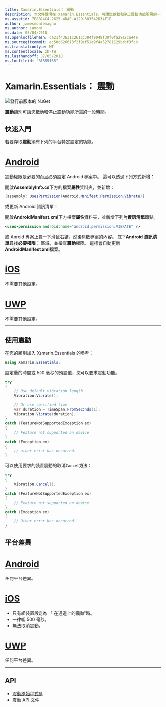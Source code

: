 ```yaml
---
title: Xamarin.Essentials： 震動
description: 本文件說明在 Xamarin.Essentials，可讓您啟動和停止震動功能所需的一段時間的震動類別。
ms.assetid: 7E8B24C4-2625-4DAE-A129-383542D34F1E
author: jamesmontemagno
ms.author: jamont
ms.date: 05/04/2018
ms.openlocfilehash: ca21f43631c261cd384f9049f30f0fa29e2ca44e
ms.sourcegitcommit: ec50c626613f2f9af51a9f4a52781129bcbf3fcb
ms.translationtype: MT
ms.contentlocale: zh-TW
ms.lasthandoff: 07/05/2018
ms.locfileid: "37855165"
---
```

# <a name="xamarinessentials-vibration"></a>Xamarin.Essentials： 震動

![發行前版本的 NuGet](~/media/shared/pre-release.png)

**震動**類別可讓您啟動和停止震動功能所需的一段時間。

## <a name="getting-started"></a>快速入門

若要存取**震動**須有下列的平台特定設定的功能。

# <a name="androidtabandroid"></a>[Android](#tab/android)

震動權限是必要的而且必須設定 Android 專案中。 這可以透過下列方式新增：

開啟**AssemblyInfo.cs**下方的檔案**屬性**資料夾，並新增：

```csharp
[assembly: UsesPermission(Android.Manifest.Permission.Vibrate)]
```

或更新 Android 資訊清單：

開啟**AndroidManifest.xml**下方檔案**屬性**資料夾，並新增下列內**資訊清單**節點。

```xml
<uses-permission android:name="android.permission.VIBRATE" />
```

或 Anroid 專案上按一下滑鼠右鍵，然後開啟專案的內容。 底下**Android 資訊清單**尋找**必要權限：** 區域，並檢查**震動**權限。 這樣會自動更新**AndroidManifest.xml**檔案。

# <a name="iostabios"></a>[iOS](#tab/ios)

不需要其他設定。

# <a name="uwptabuwp"></a>[UWP](#tab/uwp)

不需要其他設定。

-----

## <a name="using-vibration"></a>使用震動

在您的類別加入 Xamarin.Essentials 的參考：

```csharp
using Xamarin.Essentials;
```

設定量的時間或 500 毫秒的預設值，您可以要求震動功能。

```csharp
try
{
    // Use default vibration length
    Vibration.Vibrate();

    // Or use specified time
    var duration = TimeSpan.FromSeconds(1);
    Vibration.Vibrate(duration);
}
catch (FeatureNotSupportedException ex)
{
    // Feature not supported on device
}
catch (Exception ex)
{
    // Other error has occurred.
}
```

可以使用要求的裝置震動的取消`Cancel`方法：

```csharp
try
{
    Vibration.Cancel();
}
catch (FeatureNotSupportedException ex)
{
    // Feature not supported on device
}
catch (Exception ex)
{
    // Other error has occurred.
}
```

## <a name="platform-differences"></a>平台差異

# <a name="androidtabandroid"></a>[Android](#tab/android)

任何平台差異。

# <a name="iostabios"></a>[iOS](#tab/ios)

* 只有組裝置設定為 「 在通道上的震動"時。
* 一律組 500 毫秒。
* 無法取消震動。

# <a name="uwptabuwp"></a>[UWP](#tab/uwp)

任何平台差異。

-----

## <a name="api"></a>API

- [震動原始程式碼](https://github.com/xamarin/Essentials/tree/master/Xamarin.Essentials/Vibration)
- [震動 API 文件](xref:Xamarin.Essentials.Vibration)
